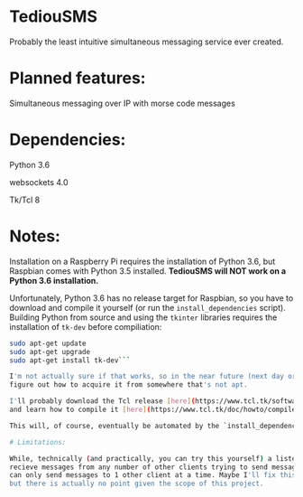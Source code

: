 # TediouSMS
Probably the least intuitive simultaneous messaging service ever created.

# Planned features:

Simultaneous messaging over IP with morse code messages

# Dependencies:

Python 3.6

websockets 4.0

Tk/Tcl 8

# Notes:

Installation on a Raspberry Pi requires the installation of Python 3.6, but Raspbian
comes with Python 3.5 installed. **TediouSMS will NOT work on a Python 3.6 installation.**

Unfortunately, Python 3.6 has no release target for Raspbian, so you have to download
and compile it yourself (or run the `install_dependencies` script). Building Python from
source and using the `tkinter` libraries requires the installation of `tk-dev` before
compiliation:

```sh
sudo apt-get update
sudo apt-get upgrade
sudo apt-get install tk-dev```

I'm not actually sure if that works, so in the near future (next day or 2) I'm going to
figure out how to acquire it from somewhere that's not apt. 

I'll probably download the Tcl release [here](https://www.tcl.tk/software/tcltk/download.html).
and learn how to compile it [here](https://www.tcl.tk/doc/howto/compile.html).

This will, of course, eventually be automated by the `install_dependencies` script.

# Limitations:

While, technically (and practically, you can try this yourself) a listening client can
recieve messages from any number of other clients trying to send messages to it, a client
can only send messages to 1 other client at a time. Maybe I'll fix this in the future
but there is actually no point given the scope of this project.